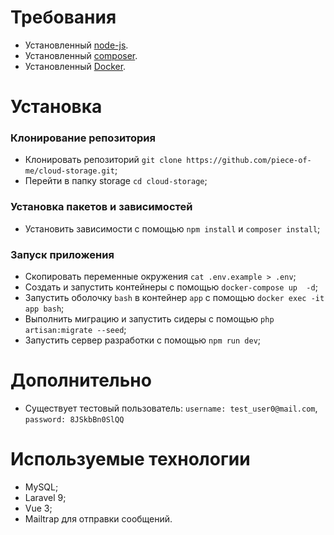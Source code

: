 # Требования

* Установленный [node-js](https://nodejs.org/en/download/).
* Установленный [composer](https://getcomposer.org/download/).
* Установленный [Docker](https://docs.docker.com/engine/install/).

# Установка

### Клонирование репозитория
* Клонировать репозиторий `git clone https://github.com/piece-of-me/cloud-storage.git`;
* Перейти в папку storage `cd cloud-storage`;

### Установка пакетов и зависимостей
* Установить зависимости с помощью `npm install` и `composer install`;

### Запуск приложения
- Скопировать переменные окружения `cat .env.example > .env`;
- Создать и запустить контейнеры с помощью `docker-compose up  -d`;
- Запустить оболочку `bash` в контейнер `app` с помощью `docker exec -it app bash`;
- Выполнить миграцию и запустить сидеры с помощью `php artisan:migrate --seed`;
- Запустить сервер разработки с помощью `npm run dev`;

# Дополнительно
- Существует тестовый пользователь: `username: test_user0@mail.com`, `password: 8JSkbBn0SlQQ`

# Используемые технологии

- MySQL;
- Laravel 9;
- Vue 3;
- Mailtrap для отправки сообщений.